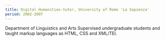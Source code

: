 ```yaml
---
title: Digital Humanities-tutor, University of Rome 'La Sapienza'
period: 2002-2007
---
```

Department of Linguistics and Arts 
Supervised undergraduate students and taught  markup languages as HTML, CSS and XML/TEI.
